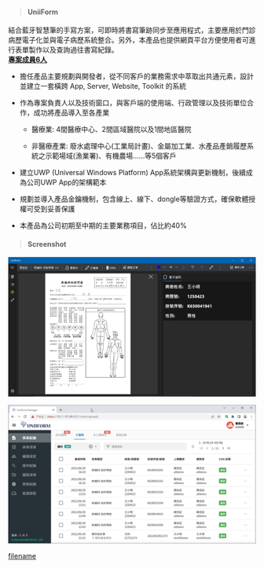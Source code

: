 > <h4> UniiForm </h4>

結合藍牙智慧筆的手寫方案，可即時將書寫筆跡同步至應用程式，主要應用於門診病歷電子化並與電子病歷系統整合。另外，本產品也提供網頁平台方便使用者可進行表單製作以及查詢過往書寫紀錄。  
**<u>專案成員6人</u>**

- 擔任產品主要規劃與開發者，從不同客戶的業務需求中萃取出共通元素，設計並建立一套橫跨 App, Server, Website, Toolkit 的系統

- 作為專案負責人以及技術窗口，與客戶端的使用端、行政管理以及技術單位合作，成功將產品導入至各產業

    - 醫療業: 4間醫療中心、2間區域醫院以及1間地區醫院

    - 非醫療產業: 廢水處理中心(工業局計畫)、金屬加工業、水產品產銷履歷系統之示範場域(漁業署)、有機農場......等5個客戶

- 建立UWP (Universal Windows Platform) App系統架構與更新機制，後續成為公司UWP App的架構範本

- 規劃並導入產品金鑰機制，包含線上、線下、dongle等驗證方式，確保軟體授權可受到妥善保護

- 本產品為公司初期至中期的主要業務項目，佔比約40%

> <h4> Screenshot </h4>

![img](../_assets/uniiform-ui.jpg)

![img](../_assets/uniiform-dashboard.jpg)

[filename](../_assets/uniiform.mp4 ':include :type=video controls width=100%')
